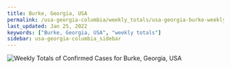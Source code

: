 ```yaml
---
title: Burke, Georgia, USA
permalink: /usa-georgia-columbia/weekly_totals/usa-georgia-burke-weekly_totals.html
last_updated: Jan 25, 2022
keywords: ["Burke, Georgia, USA", "weekly totals"]
sidebar: usa-georgia-columbia_sidebar
---
```


![Weekly Totals of Confirmed Cases for Burke, Georgia, USA](/covid_tracker/images/graphs/usa-georgia-burke-weekly_totals_graph.png)
